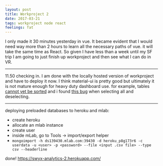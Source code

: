 ```yaml
---
layout: post
title: Workproject 2
date: 2017-03-21
tags: workproject node react
feelings: fat
---
```


I only made it 30 minutes yesterday in vue. It became evident that I would need way more than 2 hours to learn all the necessary paths of vue. it will take the same time as React. So given I have less than a week until my SF trip I am going to just finish up workproject and then see what I can do in VR.

---

11.50 checking in. I am done with the locally hosted version of workproject and have to deploy it now. I think material-ui is pretty good but ultimately it is not mature enough for heavy duty dashboard use. for example, tables [cannot yet be sorted](https://github.com/callemall/material-ui/issues/1352) and i found [this bug](https://github.com/callemall/material-ui/issues/6413) when selecting all and deselecting.

---

deploying preloaded databases to heroku and mlab:

- create heroku
- allocate an mlab instance
- create user
- inside mLab, go to Tools -> import/export helper
- `mongoimport -h ds139430.mlab.com:39430 -d heroku_p8g173r6 -c userdata -u <user> -p <password> --file <input .csv file> --type csv --headerline`

done! <https://swyx-analytics-2.herokuapp.com/>
